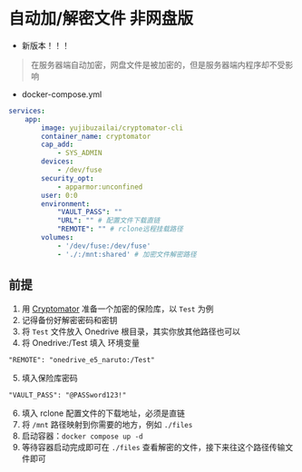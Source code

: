 # 自动加/解密文件 非网盘版
- 新版本！！！

> 在服务器端自动加密，网盘文件是被加密的，但是服务器端内程序却不受影响

- docker-compose.yml
```yaml
services:
    app:
        image: yujibuzailai/cryptomator-cli
        container_name: cryptomator
        cap_add:
            - SYS_ADMIN
        devices:
            - /dev/fuse
        security_opt:
            - apparmor:unconfined
        user: 0:0
        environment:
            "VAULT_PASS": ""
            "URL": "" # 配置文件下载直链
            "REMOTE": "" # rclone远程挂载路径
        volumes:
            - '/dev/fuse:/dev/fuse'
            - './:/mnt:shared' # 加密文件解密路径
```

## 前提
1. 用 [Cryptomator](https://cryptomator.org/) 准备一个加密的保险库，以 `Test` 为例
2. 记得备份好解密密码和密钥
3. 将 `Test` 文件放入 Onedrive 根目录，其实你放其他路径也可以
4. 将 Onedrive:/Test 填入 环境变量
```
"REMOTE": "onedrive_e5_naruto:/Test"
```
5. 填入保险库密码
```
"VAULT_PASS": "@PASSword123!"
```
6. 填入 rclone 配置文件的下载地址，必须是直链
7. 将 `/mnt` 路径映射到你需要的地方，例如 `./files`
8. 启动容器：`docker compose up -d`
9. 等待容器启动完成即可在 `./files` 查看解密的文件，接下来往这个路径传输文件即可
